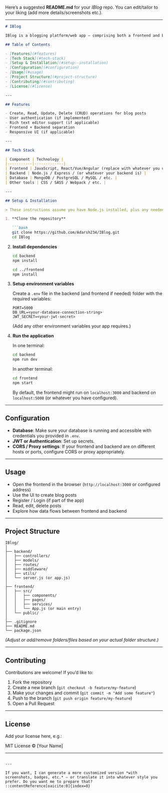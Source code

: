 Here’s a suggested **README.md** for your *IBlog* repo. You can edit/tailor to your liking (add more details/screenshots etc.).

---

````markdown
# IBlog

IBlog is a blogging platform/web app — comprising both a frontend and backend — built to allow users to write, publish, edit, and browse blog posts.  

## Table of Contents

- [Features](#features)  
- [Tech Stack](#tech-stack)  
- [Setup & Installation](#setup--installation)  
- [Configuration](#configuration)  
- [Usage](#usage)  
- [Project Structure](#project-structure)  
- [Contributing](#contributing)  
- [License](#license)  

---

## Features

- Create, Read, Update, Delete (CRUD) operations for blog posts  
- User authentication (if implemented)  
- Rich text editor support (if applicable)  
- Frontend + Backend separation  
- Responsive UI (if applicable)  

---

## Tech Stack

| Component | Technology |
|-----------|-------------|
| Frontend | JavaScript, React/Vue/Angular (replace with whatever you used) |
| Backend | Node.js / Express / (or whatever your backend is) |
| Database | MongoDB / PostgreSQL / MySQL / etc. |
| Other tools | CSS / SASS / Webpack / etc. |

---

## Setup & Installation

> These instructions assume you have Node.js installed, plus any needed database (if applicable).

1. **Clone the repository**

   ```bash
   git clone https://github.com/Adarsh234/IBlog.git
   cd IBlog
````

2. **Install dependencies**

   ```bash
   cd backend
   npm install
   ```

   ```bash
   cd ../frontend
   npm install
   ```

3. **Setup environment variables**

   Create a `.env` file in the backend (and frontend if needed) folder with the required variables:

   ```
   PORT=5000
   DB_URL=<your-database-connection-string>
   JWT_SECRET=<your-jwt-secret>
   ```

   (Add any other environment variables your app requires.)

4. **Run the application**

   In one terminal:

   ```bash
   cd backend
   npm run dev
   ```

   In another terminal:

   ```bash
   cd frontend
   npm start
   ```

   By default, the frontend might run on `localhost:3000` and backend on `localhost:5000` (or whatever you have configured).

---

## Configuration

* **Database**: Make sure your database is running and accessible with credentials you provided in `.env`.
* **JWT or Authentication**: Set up secrets.
* **CORS / Proxy settings**: If your frontend and backend are on different hosts or ports, configure CORS or proxy appropriately.

---

## Usage

* Open the frontend in the browser (`http://localhost:3000` or configured address)
* Use the UI to create blog posts
* Register / Login (if part of the app)
* Read, edit, delete posts
* Explore how data flows between frontend and backend

---

## Project Structure

```
IBlog/
│
├── backend/
│   ├── controllers/
│   ├── models/
│   ├── routes/
│   ├── middleware/
│   ├── utils/
│   └── server.js (or app.js)
│
├── frontend/
│   ├── src/
│   │   ├── components/
│   │   ├── pages/
│   │   ├── services/
│   │   └── App.js (or main entry)
│   └── public/
│
├── .gitignore
├── README.md
└── package.json
```

*(Adjust or add/remove folders/files based on your actual folder structure.)*

---

## Contributing

Contributions are welcome! If you’d like to:

1. Fork the repository
2. Create a new branch (`git checkout -b feature/my-feature`)
3. Make your changes and commit (`git commit -m "Add some feature"`)
4. Push to the branch (`git push origin feature/my-feature`)
5. Open a Pull Request

---

## License

Add your license here, e.g.:

MIT License © \[Your Name]

---

```

---

If you want, I can generate a more customized version *with screenshots, badges, etc.* — or translate it into whatever style you prefer. Do you want me to prepare that?
::contentReference[oaicite:0]{index=0}
```
